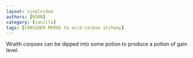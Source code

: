 ```yaml
---
layout: singleidea
authors: [RGRN]
category: [vanilla]
tags: [CONSIDER MERGE to acid-corpse alchemy]
---
```

Wraith corpses can be dipped into some potion to produce a potion of gain level.
